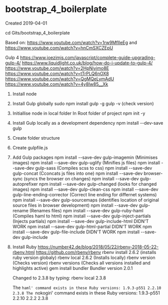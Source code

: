 # bootstrap_4_boilerplate

Created 2019-04-01

cd Gits/bootstrap_4_boilerplate


Based on: 
https://www.youtube.com/watch?v=1rw9MfIleEg
and
https://www.youtube.com/watch?v=hnCmSXCZEpU

Gulp 4
https://www.joezimjs.com/javascript/complete-guide-upgrading-gulp-4/
https://www.liquidlight.co.uk/blog/how-do-i-update-to-gulp-4/
https://www.youtube.com/watch?v=2HpNiyimo8E
https://www.youtube.com/watch?v=tTrPLQ6nOX8
https://www.youtube.com/watch?v=QgMQeLymAdU
https://www.youtube.com/watch?v=4y8Iw85__Xk


1.  Install node
    
2.  Install Gulp globally
    sudo npm install gulp -g
    gulp -v   (check version)

3.  Initiallise node in local folder
    In Root folder of project
    npm init -y

4.  Install Gulp locally as a development dependency
    npm install --dev-save gulp

5.  Create folder structure

6.  Create gulpfile.js

7.  Add Gulp packages
    npm install --save-dev gulp-imagemin                (Minimises images)
    npm install --save-dev gulp-uglify                  (Minifies js files)
    npm install --save-dev gulp-sass                    (Compiles scss to css)
    npm install --save-dev gulp-concat                  (Cconcats js files into one)
    npm install --save-dev browser-sync                 (syncs the browser on changes)
    npm install --save-dev gulp-autoprefixer
    npm install --save-dev gulp-changed                 (looks for changed images)
    npm install --save-dev gulp-clean-css
    npm install --save-dev gulp-line-ending-corrector   (Correct line ending for differnet systems)
    npm install --save-dev gulp-sourcemaps              (identifies location of original source files in browser development)
    npm install --save-dev gulp-rename                 (Renames files)
    npm install --save-dev gulp-ruby-haml              (Compiles haml to html)
    npm install --save-dev gulp-inject-partials        (Injects partials)
    npm install --save-dev gulp-include-html           DIDN'T WORK
    npm install --save-dev gulp-html-partial           DIDN'T WORK
    npm install --save-dev gulp-file-include           DIDN'T WORK
    npm install --save-dev gulp-include


8. Install Ruby
    https://number42.de/blog/2018/05/22/rbenv-2018-05-22-rbenv.html
    https://github.com/rbenv/rbenv
    rbenv install 2.6.2     (installs ruby version globaly)
    rbenv local 2.6.2       (Installs locally)
    rbenv version           (Checks version) 
    rbenv versions          (Checks all versions installed and highlights active) 
    gem install bundler     Bundler version 2.0.1

    Changed to 2.3.8 by typing: rbenv local 2.3.8

      The `haml' command exists in these Ruby versions:
        1.9.3-p551
        2.2.10
        2.3.8
      The `nokogiri' command exists in these Ruby versions:
        1.9.3-p551
        2.2.10
        2.2.2
        2.3.8
